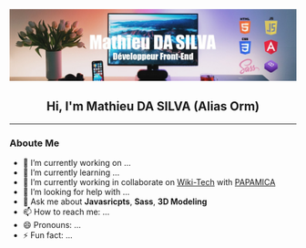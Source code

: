 <p align="center">
    <img src="assets/img/banniere.jfif" alt="Banniere Mathieu Jds" width="1000"/>
</p>

<h2 align="center">Hi, I'm Mathieu DA SILVA (Alias Orm)</h2>

---
### Aboute Me 

- 🔭 I’m currently working on ...
- 🌱 I’m currently learning ...
- 👯 I’m currently working in collaborate on [Wiki-Tech](https://wiki-tech.io/) with [PAPAMICA](https://github.com/PAPAMICA)
- 🤔 I’m looking for help with ...
- 💬 Ask me about **Javasricpts**, **Sass**, **3D Modeling**
- 📫 How to reach me: ...
- 😄 Pronouns: ...
- ⚡ Fun fact: ...

<!--
**orm-142/orm-142** is a ✨ _special_ ✨ repository because its `README.md` (this file) appears on your GitHub profile.

Here are some ideas to get you started:


-->
